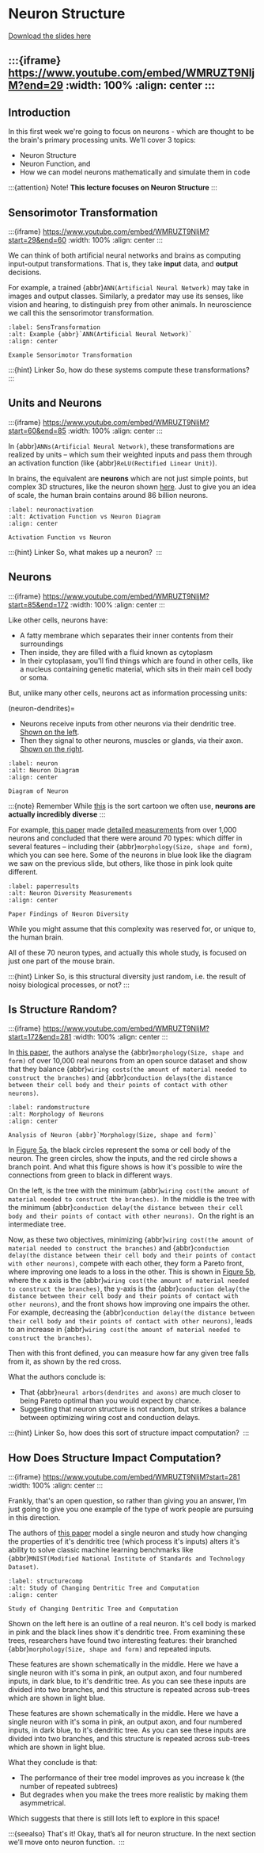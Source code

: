 # Neuron Structure

[Download the slides here](W1-V0-structure.pptx)

:::{iframe} https://www.youtube.com/embed/WMRUZT9NljM?end=29
:width: 100%
:align: center
:::
---

## Introduction

In this first week we're going to focus on neurons - which are thought to be the brain's primary processing units. We'll cover 3 topics:

* Neuron Structure
* Neuron Function, and
* How we can model neurons mathematically and simulate them in code

:::{attention} Note!
**This lecture focuses on Neuron Structure**
:::

## Sensorimotor Transformation

:::{iframe} https://www.youtube.com/embed/WMRUZT9NljM?start=29&end=60
:width: 100%
:align: center
:::

We can think of both artificial neural networks and brains as computing input-output transformations. That is, they take **input** data, and **output** decisions.

For example, a trained {abbr}`ANN(Artificial Neural Network)` may take in images and output classes. Similarly, a predator may use its senses, like vision and hearing, to distinguish prey from other animals. In neuroscience we call this the sensorimotor transformation.

```{figure} figures/sensorimotor.png
:label: SensTransformation
:alt: Example {abbr}`ANN(Artificial Neural Network)`
:align: center

Example Sensorimotor Transformation
```


:::{hint} Linker
So, how do these systems compute these transformations?
:::

## Units and Neurons

:::{iframe} https://www.youtube.com/embed/WMRUZT9NljM?start=60&end=85
:width: 100%
:align: center
:::

In {abbr}`ANNs(Artificial Neural Network)`, these transformations are realized by units – which sum their weighted inputs and pass them through an activation function (like {abbr}`ReLU(Rectified Linear Unit)`). 

In brains, the equivalent are **neurons** which are not just simple points, but complex 3D structures, like the neuron shown [here](#neuronactivation). Just to give you an idea of scale, the human brain contains around 86 billion neurons. 

```{figure} figures/activationvsneuron.png
:label: neuronactivation
:alt: Activation Function vs Neuron Diagram
:align: center

Activation Function vs Neuron
```

:::{hint} Linker
So, what makes up a neuron? 
:::

## Neurons

:::{iframe} https://www.youtube.com/embed/WMRUZT9NljM?start=85&end=172
:width: 100%
:align: center
:::

Like other cells, neurons have:

* A fatty membrane which separates their inner contents from their surroundings 
* Then inside, they are filled with a fluid known as cytoplasm 
* In their cytoplasam, you'll find things which are found in other cells, like a nucleus containing genetic material, which sits in their main cell body or soma.

But, unlike many other cells, neurons act as information processing units:

(neuron-dendrites)=
* Neurons receive inputs from other neurons via their dendritic tree. [Shown on the left](#neuron). 
* Then they signal to other neurons, muscles or glands, via their axon. [Shown on the right](#neuron). 

```{figure} figures/neurondiagram.png
:label: neuron
:alt: Neuron Diagram
:align: center

Diagram of Neuron
```
:::{note} Remember
While [this](#neuron) is the sort cartoon we often use, **neurons are actually incredibly diverse**
:::

For example, [this paper](https://doi.org/10.1038/s41586-020-2907-3
) made [detailed measurements](#paperresults) from over 1,000 neurons and concluded that there were around 70 types: which differ in several features – including their {abbr}`morphology(Size, shape and form)`, which you can see here. Some of the neurons in blue look like the diagram we saw on the previous slide, but others, like those in pink look quite different. 

```{figure} figures/neurondiversity.png
:label: paperresults
:alt: Neuron Diversity Measurements
:align: center

Paper Findings of Neuron Diversity
```

While you might assume that this complexity was reserved for, or unique to, the human brain.

All of these 70 neuron types, and actually this whole study, is focused on just one part of the mouse brain.  

:::{hint} Linker
So, is this structural diversity just random, i.e. the result of noisy biological processes, or not?
:::

## Is Structure Random?

:::{iframe} https://www.youtube.com/embed/WMRUZT9NljM?start=172&end=281
:width: 100%
:align: center
:::

In [this paper](https://doi.org/10.1098/rspb.2018.2727 ), the authors analyse the {abbr}`morphology(Size, shape and form)` of over 10,000 real neurons from an open source dataset and show that they balance {abbr}`wiring costs(the amount of material needed to construct the branches)` and {abbr}`conduction delays(the distance between their cell body and their points of contact with other neurons)`.

```{figure} figures/morphology.png
:label: randomstructure
:alt: Morphology of Neurons
:align: center

Analysis of Neuron {abbr}`Morphology(Size, shape and form)`
```

In [Figure 5a](#randomstructure), the black circles represent the soma or cell body of the neuron. The green circles, show the inputs, and the red circle shows a branch point. And what this figure shows is how it's possible to wire the connections from green to black in different ways. 

On the left, is the tree with the minimum {abbr}`wiring cost(the amount of material needed to construct the branches)`. 
In the middle is the tree with the minimum {abbr}`conduction delay(the distance between their cell body and their points of contact with other neurons)`. 
On the right is an intermediate tree. 


Now, as these two objectives, minimizing {abbr}`wiring cost(the amount of material needed to construct the branches)` and {abbr}`conduction delay(the distance between their cell body and their points of contact with other neurons)`, compete with each other, they form a Pareto front, where improving one leads to a loss in the other. This is shown in [Figure 5b](#randomstructure), where the x axis is the {abbr}`wiring cost(the amount of material needed to construct the branches)`, the y-axis is the {abbr}`conduction delay(the distance between their cell body and their points of contact with other neurons)`, and the front shows how improving one impairs the other. For example, decreasing the {abbr}`conduction delay(the distance between their cell body and their points of contact with other neurons)`, leads to an increase in {abbr}`wiring cost(the amount of material needed to construct the branches)`. 

Then with this front defined, you can measure how far any given tree falls from it, as shown by the red cross.  

What the authors conclude is:
* That {abbr}`neural arbors(dendrites and axons)` are much closer to being Pareto optimal than you would expect by chance. 
* Suggesting that neuron structure is not random, but strikes a balance between optimizing wiring cost and conduction delays. 

:::{hint} Linker
So, how does this sort of structure impact computation? 
:::

## How Does Structure Impact Computation?

:::{iframe} https://www.youtube.com/embed/WMRUZT9NljM?start=281
:width: 100%
:align: center
:::

Frankly, that's an open question, so rather than giving you an answer, I’m just going to give you one example of the type of work people are pursuing in this direction. 

The authors of [this paper](https://doi.org/10.1162/neco_a_01390 
) model a single neuron and study how changing the properties of it's dendritic tree (which process it's inputs) alters it's ability to solve classic machine learning benchmarks like {abbr}`MNIST(Modified National Institute of Standards and Technology Dataset)`. 

```{figure} figures/dendcomp.png
:label: structurecomp
:alt: Study of Changing Dentritic Tree and Computation
:align: center

Study of Changing Dentritic Tree and Computation
```

Shown on the left here is an outline of a real neuron. It's cell body is marked in pink and the black lines show it's dendritic tree. From examining these trees, researchers have found two interesting features: their branched {abbr}`morphology(Size, shape and form)` and repeated inputs.  

These features are shown schematically in the middle. Here we have a single neuron with it's soma in pink, an output axon, and four numbered inputs, in dark blue, to it's dendritic tree. As you can see these inputs are divided into two branches, and this structure is repeated across sub-trees which are shown in light blue. 

These features are shown schematically in the middle. Here we have a single neuron with it's soma in pink, an output axon, and four numbered inputs, in dark blue, to it's dendritic tree. As you can see these inputs are divided into two branches, and this structure is repeated across sub-trees which are shown in light blue. 

What they conclude is that:
* The performance of their tree model improves as you increase k (the number of repeated subtrees)
* But degrades when you make the trees more realistic by making them asymmetrical. 

Which suggests that there is still lots left to explore in this space! 

:::{seealso} That's it!
Okay, that’s all for neuron structure. In the next section we’ll move onto neuron function. 
:::